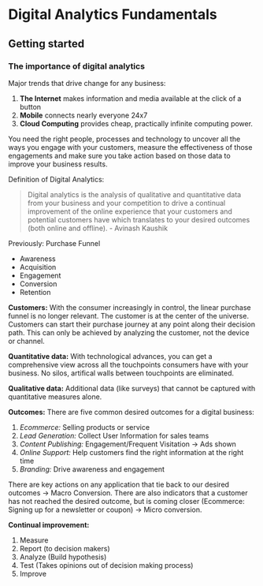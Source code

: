 # Digital Analytics Fundamentals

## Getting started

### The importance of digital analytics

Major trends that drive change for any business:

1. **The Internet** makes information and media available at the click of a button
2. **Mobile** connects nearly everyone 24x7
3. **Cloud Computing** provides cheap, practically infinite computing power.

You need the right people, processes and technology to uncover all the ways you engage with your customers, measure the effectiveness of those engagements and make sure you take action based on those data to improve your business results.

Definition of Digital Analytics:

> Digital analytics is the analysis of qualitative and quantitative data from your business and your competition to drive a continual improvement of the online experience that your customers and potential customers have which translates to your desired outcomes (both online  and offline). - Avinash Kaushik

Previously: Purchase Funnel

* Awareness
* Acquisition
* Engagement
* Conversion
* Retention

**Customers:** With the consumer increasingly in control, the linear purchase funnel is no longer relevant. The customer is at the center of the universe. Customers can start their purchase journey at any point along their decision path. This can only be achieved by analyzing the customer, not the device or channel.

**Quantitative data:** With technological advances, you can get a comprehensive view across all the touchpoints consumers have with your business. No silos, artifical walls between touchpoints are eliminated.

**Qualitative data:** Additional data (like surveys) that cannot be captured with quantitative measures alone.

**Outcomes:** There are five common desired outcomes for a digital business:

1. *Ecommerce:* Selling products or service
2. *Lead Generation:* Collect User Information for sales teams
3. *Content Publishing:* Engagement/Frequent Visitation -> Ads shown
4. *Online Support:* Help customers find the right information at the right time
5. *Branding:* Drive awareness and engagement

There are key actions on any application that tie back to our desired outcomes -> Macro Conversion. There are also indicators that a customer has not reached the desired outcome, but is coming closer (Ecommerce: Signing up for a newsletter or coupon) -> Micro conversion.  

**Continual improvement:** 

1. Measure
2. Report (to decision makers)
3. Analyze (Build hypothesis)
4. Test (Takes opinions out of decision making process)
5. Improve



